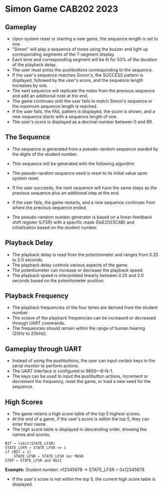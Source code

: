 # Simon Game CAB202 2023

## Gameplay
- Upon system reset or starting a new game, the sequence length is set to one.
- "Simon" will play a sequence of tones using the buzzer and light up corresponding segments of the 7-segment display.
- Each tone and corresponding segment will be lit for 50% of the duration of the playback delay.
- The user must press the pushbuttons corresponding to the sequence.
- If the user's sequence matches Simon's, the SUCCESS pattern is displayed, followed by the user's score, and the sequence length increases by one.
- The next sequence will replicate the notes from the previous sequence and add an additional note at the end.
- The game continues until the user fails to match Simon's sequence or the maximum sequence length is reached.
- If the user fails, the FAIL pattern is displayed, the score is shown, and a new sequence starts with a sequence length of one.
- The user's score is displayed as a decimal number between 0 and 99.

## The Sequence
- The sequence is generated from a pseudo-random sequence seeded by the digits of the student number.
- This sequence will be generated with the following algorithm

- The pseudo-random sequence seed is reset to its initial value upon system reset.
- If the user succeeds, the next sequence will have the same steps as the previous sequence plus an additional step at the end.
- If the user fails, the game restarts, and a new sequence continues from where the previous sequence ended.
- The pseudo-random number generator is based on a linear-feedback shift register (LFSR) with a specific mask (0xE2023CAB) and initialization based on the student number.

## Playback Delay
- The playback delay is read from the potentiometer and ranges from 0.25 to 2.0 seconds.
- The playback delay controls various aspects of the game.
- The potentiometer can increase or decrease the playback speed.
- The playback speed is interpolated linearly between 0.25 and 2.0 seconds based on the potentiometer position.

## Playback Frequency
- The playback frequencies of the four tones are derived from the student number.
- The octave of the playback frequencies can be increased or decreased through UART commands.
- The frequencies should remain within the range of human hearing (20Hz to 20kHz).

## Gameplay through UART
- Instead of using the pushbuttons, the user can input certain keys in the serial monitor to perform actions.
- The UART interface is configured to 9600—8-N-1.
- The keys can be used to input the pushbutton actions, increment or decrement the frequency, reset the game, or load a new seed for the sequence.

## High Scores
- The game retains a high score table of the top 5 highest scores.
- At the end of a game, if the user's score is within the top 5, they can enter their name.
- The high score table is displayed in descending order, showing the names and scores.
<pre><code>BIT ← lsbit(STATE_LFSR)
STATE_LSFR ← STATE_LFSR >> 1
if (BIT = 1)
    STATE_LFSR ← STATE_LFSR xor MASK
STEP ← STATE_LFSR and 0b11
</code></pre>
<b>Example:</b>
Student number: n12345678 &rarr; STATE_LFSR = 0x12345678
- If the user's score is not within the top 5, the current high score table is displayed.

